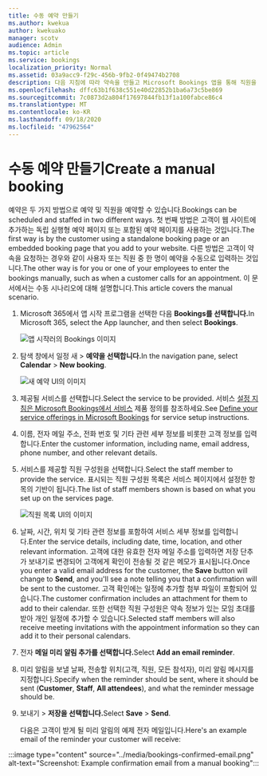 ```yaml
---
title: 수동 예약 만들기
ms.author: kwekua
author: kwekuako
manager: scotv
audience: Admin
ms.topic: article
ms.service: bookings
localization_priority: Normal
ms.assetid: 03a9acc9-f29c-456b-9fb2-0f49474b2708
description: 다음 지침에 따라 약속을 만들고 Microsoft Bookings 앱을 통해 직원을 할당합니다.
ms.openlocfilehash: dffc63b1f638c551e40d22852b1ba6a73c5be869
ms.sourcegitcommit: 7c0873d2a804f17697844fb13f1a100fabce86c4
ms.translationtype: MT
ms.contentlocale: ko-KR
ms.lasthandoff: 09/18/2020
ms.locfileid: "47962564"
---
```

# <a name="create-a-manual-booking"></a><span data-ttu-id="dc850-103">수동 예약 만들기</span><span class="sxs-lookup"><span data-stu-id="dc850-103">Create a manual booking</span></span>

<span data-ttu-id="dc850-104">예약은 두 가지 방법으로 예약 및 직원을 예약할 수 있습니다.</span><span class="sxs-lookup"><span data-stu-id="dc850-104">Bookings can be scheduled and staffed in two different ways.</span></span> <span data-ttu-id="dc850-105">첫 번째 방법은 고객이 웹 사이트에 추가하는 독립 실행형 예약 페이지 또는 포함된 예약 페이지를 사용하는 것입니다.</span><span class="sxs-lookup"><span data-stu-id="dc850-105">The first way is by the customer using a standalone booking page or an embedded booking page that you add to your website.</span></span> <span data-ttu-id="dc850-106">다른 방법은 고객이 약속을 요청하는 경우와 같이 사용자 또는 직원 중 한 명이 예약을 수동으로 입력하는 것입니다.</span><span class="sxs-lookup"><span data-stu-id="dc850-106">The other way is for you or one of your employees to enter the bookings manually, such as when a customer calls for an appointment.</span></span> <span data-ttu-id="dc850-107">이 문서에서는 수동 시나리오에 대해 설명합니다.</span><span class="sxs-lookup"><span data-stu-id="dc850-107">This article covers the manual scenario.</span></span>

1. <span data-ttu-id="dc850-108">Microsoft 365에서 앱 시작 프로그램을 선택한 다음 **Bookings를 선택합니다.**</span><span class="sxs-lookup"><span data-stu-id="dc850-108">In Microsoft 365, select the App launcher, and then select **Bookings**.</span></span>

   ![앱 시작러의 Bookings 이미지](../media/bookings-applauncher.png)

1. <span data-ttu-id="dc850-110">탐색 창에서 일정  새 \> **예약을 선택합니다.**</span><span class="sxs-lookup"><span data-stu-id="dc850-110">In the navigation pane, select **Calendar** \> **New booking**.</span></span>

   ![새 예약 UI의 이미지](../media/bookings-newbooking.png)

1. <span data-ttu-id="dc850-112">제공될 서비스를 선택합니다.</span><span class="sxs-lookup"><span data-stu-id="dc850-112">Select the service to be provided.</span></span> <span data-ttu-id="dc850-113">서비스 [설정 지침은 Microsoft Bookings에서 서비스](define-service-offerings.md) 제품 정의를 참조하세요.</span><span class="sxs-lookup"><span data-stu-id="dc850-113">See [Define your service offerings in Microsoft Bookings](define-service-offerings.md) for service setup instructions.</span></span>

1. <span data-ttu-id="dc850-114">이름, 전자 메일 주소, 전화 번호 및 기타 관련 세부 정보를 비롯한 고객 정보를 입력합니다.</span><span class="sxs-lookup"><span data-stu-id="dc850-114">Enter the customer information, including name, email address, phone number, and other relevant details.</span></span>

1. <span data-ttu-id="dc850-115">서비스를 제공할 직원 구성원을 선택합니다.</span><span class="sxs-lookup"><span data-stu-id="dc850-115">Select the staff member to provide the service.</span></span> <span data-ttu-id="dc850-116">표시되는 직원 구성원 목록은 서비스 페이지에서 설정한 항목의 기반이 됩니다.</span><span class="sxs-lookup"><span data-stu-id="dc850-116">The list of staff members shown is based on what you set up on the services page.</span></span>

   ![직원 목록 UI의 이미지](../media/bookings-staff-list.png)

1. <span data-ttu-id="dc850-118">날짜, 시간, 위치 및 기타 관련 정보를 포함하여 서비스 세부 정보를 입력합니다.</span><span class="sxs-lookup"><span data-stu-id="dc850-118">Enter the service details, including date, time, location, and other relevant information.</span></span> <span data-ttu-id="dc850-119">고객에 대한 유효한 전자 메일 주소를  입력하면 저장 단추가 보내기로 변경되어 고객에게 확인이 전송될 것 같은 메모가 표시됩니다.</span><span class="sxs-lookup"><span data-stu-id="dc850-119">Once you enter a valid email address for the customer, the **Save** button will change to **Send**, and you'll see a note telling you that a confirmation will be sent to the customer.</span></span> <span data-ttu-id="dc850-120">고객 확인에는 일정에 추가할 첨부 파일이 포함되어 있습니다.</span><span class="sxs-lookup"><span data-stu-id="dc850-120">The customer confirmation includes an attachment for them to add to their calendar.</span></span> <span data-ttu-id="dc850-121">또한 선택한 직원 구성원은 약속 정보가 있는 모임 초대를 받아 개인 일정에 추가할 수 있습니다.</span><span class="sxs-lookup"><span data-stu-id="dc850-121">Selected staff members will also receive meeting invitations with the appointment information so they can add it to their personal calendars.</span></span>

1. <span data-ttu-id="dc850-122">전자 **메일 미리 알림 추가를 선택합니다.**</span><span class="sxs-lookup"><span data-stu-id="dc850-122">Select **Add an email reminder**.</span></span>

1. <span data-ttu-id="dc850-123">미리 알림을 보낼 날짜, 전송할 위치(고객, 직원, 모든 참석자), 미리 알림 메시지를 지정합니다.</span><span class="sxs-lookup"><span data-stu-id="dc850-123">Specify when the reminder should be sent, where it should be sent (**Customer**, **Staff**, **All attendees**), and what the reminder message should be.</span></span>

1. <span data-ttu-id="dc850-124">보내기  \> **저장을 선택합니다.**</span><span class="sxs-lookup"><span data-stu-id="dc850-124">Select **Save** \> **Send**.</span></span>

   <span data-ttu-id="dc850-125">다음은 고객이 받게 될 미리 알림의 예제 전자 메일입니다.</span><span class="sxs-lookup"><span data-stu-id="dc850-125">Here's an example email of the reminder your customer will receive:</span></span>

:::image type="content" source="../media/bookings-confirmed-email.png" alt-text="Screenshot: Example confirmation email from a manual booking":::
